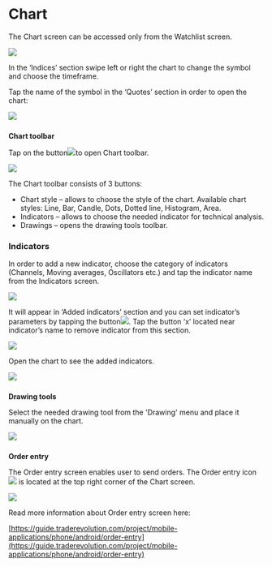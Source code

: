 # Chart

The Chart screen can be accessed only from the Watchlist screen.

![](../../../.gitbook/assets/1%20%2810%29.png)

In the ‘Indices’ section swipe left or right the chart to change the symbol and choose the timeframe.

Tap the name of the symbol in the ‘Quotes’ section in order to open the chart:

![](../../../.gitbook/assets/2%20%282%29.png)

### **Chart toolbar** 

Tap on the button![](../../../.gitbook/assets/tools.jpg)to open Chart toolbar.

![](../../../.gitbook/assets/4%20%2818%29.png)

The Chart toolbar consists of 3 buttons:

* Chart style – allows to choose the style of the chart. Available chart styles: Line, Bar, Candle, Dots, Dotted line, Histogram, Area.
* Indicators – allows to choose the needed indicator for technical analysis.
* Drawings – opens the drawing tools toolbar.

### **Indicators**

In order to add a new indicator, choose the category of indicators \(Channels, Moving averages, Oscillators etc.\) and tap the indicator name from the Indicators screen.

![](../../../.gitbook/assets/5%20%286%29.png)

It will appear in ‘Added indicators’ section and you can set indicator’s parameters by tapping the button![](../../../.gitbook/assets/modify.jpg). Tap the button ‘x’ located near indicator’s name to remove indicator from this section.

![](../../../.gitbook/assets/7%20%289%29.png)

Open the chart to see the added indicators.

![](../../../.gitbook/assets/8%20%2810%29.png)

### **Drawing tools** 

Select the needed drawing tool from the 'Drawing' menu and place it manually on the chart.

![](../../../.gitbook/assets/9%20%285%29.png)

### **Order entry** 

The Order entry screen enables user to send orders. The Order entry icon![](../../../.gitbook/assets/oe%20%281%29.jpg)is located at the top right corner of the Chart screen.

![](../../../.gitbook/assets/11%20%283%29.png)

Read more information about Order entry screen here:

[https://guide.traderevolution.com/project/mobile-applications/phone/android/order-entry](https://guide.traderevolution.com/project/mobile-applications/phone/android/order-entry)



